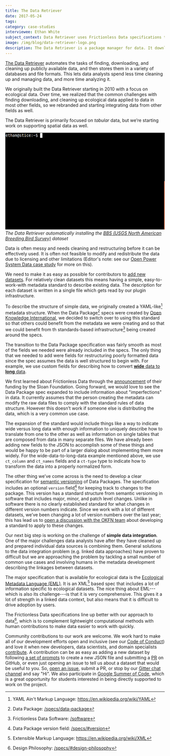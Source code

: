 ```yaml
---
title: The Data Retriever
date: 2017-05-24
tags:
category: case-studies
interviewee: Ethan White
subject_context: Data Retriever uses Frictionless Data specifications to generate and package metadata for publicly available data
image: /img/blog/data-retriever-logo.png
description: The Data Retriever is a package manager for data. It downloads, cleans, and stores publicly available data, so that analysts spend less time cleaning and managing data, and more time analyzing it.
---
```


[The Data Retriever](http://www.data-retriever.org/) automates the tasks of finding, downloading, and cleaning up publicly available data, and then stores them in a variety of databases and file formats. This lets data analysts spend less time cleaning up and managing data, and more time analyzing it.

We originally built the Data Retriever starting in 2010 with a focus on ecological data. Over time, we realized that the common challenges with finding downloading, and cleaning up ecological data applied to data in most other fields, so we rebranded and starting integrating data from other fields as well.

The Data Retriever is primarily focused on *tabular* data, but we’re starting work on supporting spatial data as well.

![Diagram](./data-retriever-install.gif) <br/> *The Data Retriever automatically installing the [BBS (USGS North American Breeding Bird Survey)](https://www.pwrc.usgs.gov/bbs/) dataset*

Data is often messy and needs cleaning and restructuring before it can be effectively used. It is often not feasible to modify and redistribute the data due to licensing and other limitations (Editor's note: see our [Open Power System Data case study](/articles/open-power-system-data/) for more on this).

We need to make it as easy as possible for contributors to [add new datasets](https://retriever.readthedocs.io/en/latest/retriever.lib.html#retriever-lib-package). For relatively clean datasets this means having a simple, easy-to-work-with metadata standard to describe existing data. The description for each dataset is written in a single file which gets read by our plugin infrastructure.

To describe the structure of simple data, we originally created a YAML-like[^yaml] metadata structure.  When the Data Package[^datapackage] specs were created by [Open Knowledge International](https://okfn.org/), we decided to switch over to using this standard so that others could benefit from the metadata we were creating and so that we could benefit from th standards-based infrastructure[^software] being created around the specs.

The transition to the Data Package specification was fairly smooth as most of the fields we needed were already included in the specs. The only thing that we needed to add were fields for restructuring poorly formatted data since the spec assumes the data is well structured to begin with. For example, we use custom fields for describing how to convert [**wide** data to **long** data](https://en.wikipedia.org/wiki/Wide_and_narrow_data).

We first learned about Frictionless Data through the [announcement](https://blog.okfn.org/2016/02/29/sloan-foundation-funds-frictionless-data-tooling-and-engagement-at-open-knowledge/) of their funding by the Sloan Foundation. Going forward, we would love to see the Data Package spec expanded to include information about "imperfections" in data. It currently assumes that the person creating the metadata can modify the raw data files to comply with the standard rules of data structure. However this doesn’t work if someone else is distributing the data, which is a very common use
case.

The expansion of the standard would include things like a way to indicate wide versus long data with enough information to uniquely describe how to translate from one to the other as well as information on single tables that are composed from data in many separate files. We have already been adding new fields to the JSON to accomplish some of these things and would be happy to be part of a larger dialog about implementing them more widely. For the wide-data-to-long-data example mentioned above, we use `ct_column` and `ct_names` fields and a `ct-type` type to indicate how to transform the data into a properly normalized form.

The other thing we’ve come across is the need to develop a clear specification for [semantic versioning](http://semver.org/) of Data Packages. The specification includes an optional `version` field[^version] for keeping track to changes to the package. This version has a standard structure from semantic versioning in software that includes major, minor, and patch level changes. Unlike in software there is no clearly established standard for what changes in different version numbers indicate. Since we work with a lot of different datasets, we’ve been changing a lot of version numbers over the last year; this has lead us to [open a discussion with the OKFN team](https://github.com/frictionlessdata/specs/issues/421) about developing a standard to apply to these changes.

Our next big step is working on the challenge of **simple data integration**. One of the major challenges data analysts have after they have cleaned up and prepared individual data sources is combining them. General solutions to the data integration problem (e.g. linked data approaches) have proven to difficult but we are approaching the problem by tackling a small number of common use cases and involving humans in the metadata development describing the linkages between datasets.

The major specification that is available for ecological data is the [Ecological Metadata Language (EML)](https://knb.ecoinformatics.org/#external//emlparser/docs/index.html). It is an XML[^xml] based spec that includes a lot of information specific to ecological datasets. The nice thing about EML---which is also its challenge---is that it is very comprehensive. This gives it a lot of strength in a linked data context, but also means that it is difficult to drive adoption by users.

The Frictionless Data specifications line up better with our approach to data[^philosophy], which is to complement lightweight computational methods with human contributions to make data easier to work with quickly.

Community contributions to our work are welcome. We work hard to make all of our development efforts open and inclusive (see our [Code of Conduct](https://github.com/weecology/retriever/blob/master/docs/code_of_conduct.rst)) and love it when new developers, data scientists, and domain specialists [contribute](http://www.data-retriever.org/#contribute). A contribution can be as easy as adding a new dataset by following [a set of prompts](https://retriever.readthedocs.io/en/latest/retriever.lib.html#retriever-lib-package) to create a new JSON file and submitting a [PR](https://help.github.com/articles/about-pull-requests/) on GitHub, or even just opening an issue to tell us about a dataset that would be useful to you. So, [open an issue](http://github.com/weecology/retriever/issues/new), submit a PR, or stop by our [Gitter chat channel](https://gitter.im/weecology/retriever) and say "Hi". We also participate in [Google Summer of Code](https://developers.google.com/open-source/gsoc/), which is a great opportunity for students interested in being directly supported to work on the project.

[^pandas]: Pandas: Python package for data analysis: <http://pandas.pydata.org/>
[^datapackage]: Data Package: [/specs/data-package](/specs/data-package)
[^software]: Frictionless Data Software: [/software](/software)
[^xml]: Extensible Markup Language: <https://en.wikipedia.org/wiki/XML>
[^tdp]: Tabular Data Package: [/specs/tabular-data-package](/specs/tabular-data-package)
[^tableschema]: Table Schema: [/specs/table-schema](/specs/table-schema)
[^philosophy]: Design Philosophy: [/specs/#design-philosophy](/specs/#design-philosophy)
[^python]: Data Package-aware libraries in Python: <https://github.com/frictionlessdata/datapackage-py>, <https://github.com/frictionlessdata/tableschema-py>, <https://github.com/frictionlessdata/goodtables-py>
[^version]: Data Package version field: [/specs/#version](/specs/#version)
[^yaml]: YAML Ain't Markup Language: <https://en.wikipedia.org/wiki/YAML>
